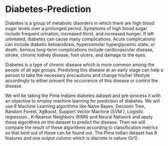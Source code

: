 # Diabetes-Prediction

Diabetes is a group of metabolic disorders in which there are high blood sugar levels over a prolonged period. Symptoms of high blood sugar include frequent urination, increased thirst, and increased hunger. If left untreated, diabetes can cause many complications. Acute complications can include diabetic ketoacidosis, hyperosmolar hyperglycemic state, or death. Serious long-term complications include cardiovascular disease, stroke, chronic kidney disease, foot ulcers, and damage to the eyes.

Diabetes is a type of chronic disease which is more common among the people of all
age groups. Predicting this disease at an early stage can help a person to take the
necessary precautions and change his/her lifestyle accordingly to either prevent the
occurrence of this disease or control the disease.

We will be taking the Pima Indians diabetes dataset and pre-process it with an
objective to employ machine learning for prediction of diabetes. We will use 8
Machine Learning algorithms like Naive Bayes, Decision Tree, Random Forest,
XgBoost, Support Vector Machine (SVM ), Logistic regression , K-Nearest
Neighbors (KNN) and Neural Network and apply these algorithms on the dataset to
predict the disease. Then we will compare the result of these algorithms according to
classification metrics so that best out of these can be found out. The Pima indian
dataset has 8 features and one output column which is discrete in nature (0/1).
